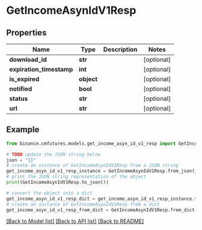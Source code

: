 # GetIncomeAsynIdV1Resp


## Properties

Name | Type | Description | Notes
------------ | ------------- | ------------- | -------------
**download_id** | **str** |  | [optional] 
**expiration_timestamp** | **int** |  | [optional] 
**is_expired** | **object** |  | [optional] 
**notified** | **bool** |  | [optional] 
**status** | **str** |  | [optional] 
**url** | **str** |  | [optional] 

## Example

```python
from binance.cmfutures.models.get_income_asyn_id_v1_resp import GetIncomeAsynIdV1Resp

# TODO update the JSON string below
json = "{}"
# create an instance of GetIncomeAsynIdV1Resp from a JSON string
get_income_asyn_id_v1_resp_instance = GetIncomeAsynIdV1Resp.from_json(json)
# print the JSON string representation of the object
print(GetIncomeAsynIdV1Resp.to_json())

# convert the object into a dict
get_income_asyn_id_v1_resp_dict = get_income_asyn_id_v1_resp_instance.to_dict()
# create an instance of GetIncomeAsynIdV1Resp from a dict
get_income_asyn_id_v1_resp_from_dict = GetIncomeAsynIdV1Resp.from_dict(get_income_asyn_id_v1_resp_dict)
```
[[Back to Model list]](../README.md#documentation-for-models) [[Back to API list]](../README.md#documentation-for-api-endpoints) [[Back to README]](../README.md)


